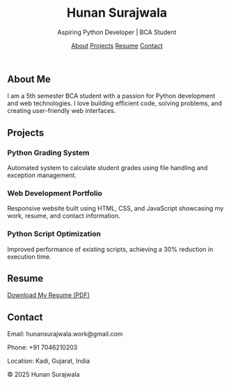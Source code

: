 <!DOCTYPE html>
<html lang="en">
<head>
  <meta charset="UTF-8" />
  <meta name="viewport" content="width=device-width, initial-scale=1.0"/>
  <title>Hunan Surajwala | Portfolio</title>
  <link rel="stylesheet" href=""/>
  <style>

    body {
  font-family: Arial, sans-serif;
  margin: 0;
  padding: 0;
  color: #333;
  background-color: #f9f5f0;
}

header {
  background-color: #e0c097;
  color: #222;
  padding: 20px;
  text-align: center;
}

header nav a {
  margin: 0 15px;
  color: #333;
  text-decoration: none;
  font-weight: bold;
}

section {
  padding: 40px 20px;
  max-width: 800px;
  margin: auto;
}

h2 {
  color: #6b4f30;
  border-bottom: 2px solid #e0c097;
  padding-bottom: 5px;
}

.project {
  margin-bottom: 20px;
}

.btn {
  display: inline-block;
  padding: 10px 20px;
  background-color: #6b4f30;
  color: #fff;
  text-decoration: none;
  border-radius: 5px;
}

footer {
  background-color: #e0c097;
  text-align: center;
  padding: 15px;
}

  </style>
</head>
<body>
  <header>
    <h1>Hunan Surajwala</h1>
    <p>Aspiring Python Developer | BCA Student</p>
    <nav>
      <a href="#about">About</a>
      <a href="#projects">Projects</a>
      <a href="#resume">Resume</a>
      <a href="#contact">Contact</a>
    </nav>
  </header>

  <section id="about">
    <h2>About Me</h2>
    <p>I am a 5th semester BCA student with a passion for Python development and web technologies. I love building efficient code, solving problems, and creating user-friendly web interfaces.</p>
  </section>

  <section id="projects">
    <h2>Projects</h2>
    <div class="project">
      <h3>Python Grading System</h3>
      <p>Automated system to calculate student grades using file handling and exception management.</p>
    </div>
    <div class="project">
      <h3>Web Development Portfolio</h3>
      <p>Responsive website built using HTML, CSS, and JavaScript showcasing my work, resume, and contact information.</p>
    </div>
    <div class="project">
      <h3>Python Script Optimization</h3>
      <p>Improved performance of existing scripts, achieving a 30% reduction in execution time.</p>
    </div>
  </section>

  <section id="resume">
    <h2>Resume</h2>
    <a class="btn" href="C:\Users\hunan\Desktop\Hunan_Surajwala_Resume.pdf" download>Download My Resume (PDF)</a>
  </section>

  <section id="contact">
    <h2>Contact</h2>
    <p>Email: hunansurajwala.work@gmail.com</p>
    <p>Phone: +91 7046210203</p>
    <p>Location: Kadi, Gujarat, India</p>
  </section>

  <footer>
    <p>© 2025 Hunan Surajwala</p>
  </footer>
</body>
</html>
